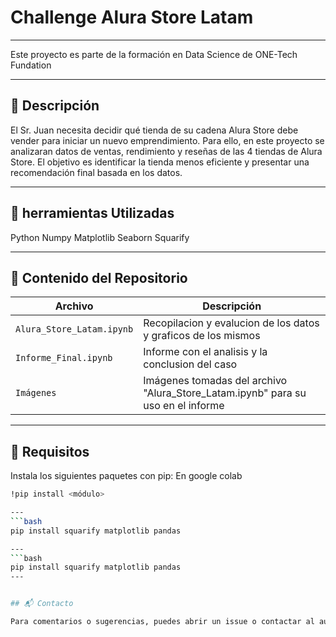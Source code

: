 # Challenge Alura Store Latam
---
Este proyecto es parte de la formación en Data Science de ONE-Tech Fundation

---

## 📄 Descripción

El Sr. Juan necesita decidir qué tienda de su cadena Alura Store debe vender para iniciar un nuevo emprendimiento. Para ello, en este proyecto se analizaran datos de ventas, rendimiento y reseñas de las 4 tiendas de Alura Store. 
El objetivo es identificar la tienda menos eficiente y presentar una recomendación final basada en los datos.

---

## 📝 herramientas Utilizadas

Python
Numpy
Matplotlib
Seaborn
Squarify


---

## 📁 Contenido del Repositorio

| Archivo                        | Descripción                                  |
|-------------------------------|----------------------------------------------|
| `Alura_Store_Latam.ipynb`  | Recopilacion y evalucion de los datos y graficos de los mismos|
| `Informe_Final.ipynb`                   | Informe con el analisis y la conclusion del caso |
| `Imágenes`                   | Imágenes tomadas del archivo "Alura_Store_Latam.ipynb" para su uso en el informe |

---

## 📌 Requisitos

Instala los siguientes paquetes con pip:
En google colab
```bash
!pip install <módulo>

---
```bash
pip install squarify matplotlib pandas

---
```bash
pip install squarify matplotlib pandas
---


## 📬 Contacto

Para comentarios o sugerencias, puedes abrir un issue o contactar al autor del análisis.

